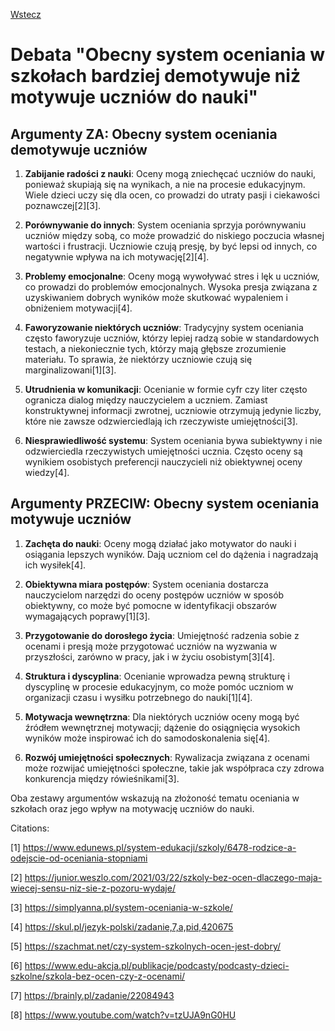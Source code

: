 [Wstecz](../skai.md)

# Debata "Obecny system oceniania w szkołach bardziej demotywuje niż motywuje uczniów do nauki"

## Argumenty ZA: Obecny system oceniania demotywuje uczniów

1. **Zabijanie radości z nauki**: Oceny mogą zniechęcać uczniów do nauki, ponieważ skupiają się na wynikach, a nie na procesie edukacyjnym. Wiele dzieci uczy się dla ocen, co prowadzi do utraty pasji i ciekawości poznawczej[2][3].

2. **Porównywanie do innych**: System oceniania sprzyja porównywaniu uczniów między sobą, co może prowadzić do niskiego poczucia własnej wartości i frustracji. Uczniowie czują presję, by być lepsi od innych, co negatywnie wpływa na ich motywację[2][4].

3. **Problemy emocjonalne**: Oceny mogą wywoływać stres i lęk u uczniów, co prowadzi do problemów emocjonalnych. Wysoka presja związana z uzyskiwaniem dobrych wyników może skutkować wypaleniem i obniżeniem motywacji[4].

4. **Faworyzowanie niektórych uczniów**: Tradycyjny system oceniania często faworyzuje uczniów, którzy lepiej radzą sobie w standardowych testach, a niekoniecznie tych, którzy mają głębsze zrozumienie materiału. To sprawia, że niektórzy uczniowie czują się marginalizowani[1][3].

5. **Utrudnienia w komunikacji**: Ocenianie w formie cyfr czy liter często ogranicza dialog między nauczycielem a uczniem. Zamiast konstruktywnej informacji zwrotnej, uczniowie otrzymują jedynie liczby, które nie zawsze odzwierciedlają ich rzeczywiste umiejętności[3].

6. **Niesprawiedliwość systemu**: System oceniania bywa subiektywny i nie odzwierciedla rzeczywistych umiejętności ucznia. Często oceny są wynikiem osobistych preferencji nauczycieli niż obiektywnej oceny wiedzy[4].

## Argumenty PRZECIW: Obecny system oceniania motywuje uczniów

1. **Zachęta do nauki**: Oceny mogą działać jako motywator do nauki i osiągania lepszych wyników. Dają uczniom cel do dążenia i nagradzają ich wysiłek[4].

2. **Obiektywna miara postępów**: System oceniania dostarcza nauczycielom narzędzi do oceny postępów uczniów w sposób obiektywny, co może być pomocne w identyfikacji obszarów wymagających poprawy[1][3].

3. **Przygotowanie do dorosłego życia**: Umiejętność radzenia sobie z ocenami i presją może przygotować uczniów na wyzwania w przyszłości, zarówno w pracy, jak i w życiu osobistym[3][4].

4. **Struktura i dyscyplina**: Ocenianie wprowadza pewną strukturę i dyscyplinę w procesie edukacyjnym, co może pomóc uczniom w organizacji czasu i wysiłku potrzebnego do nauki[1][4].

5. **Motywacja wewnętrzna**: Dla niektórych uczniów oceny mogą być źródłem wewnętrznej motywacji; dążenie do osiągnięcia wysokich wyników może inspirować ich do samodoskonalenia się[4].

6. **Rozwój umiejętności społecznych**: Rywalizacja związana z ocenami może rozwijać umiejętności społeczne, takie jak współpraca czy zdrowa konkurencja między rówieśnikami[3]. 

Oba zestawy argumentów wskazują na złożoność tematu oceniania w szkołach oraz jego wpływ na motywację uczniów do nauki.

Citations:

[1] https://www.edunews.pl/system-edukacji/szkoly/6478-rodzice-a-odejscie-od-oceniania-stopniami

[2] https://junior.weszlo.com/2021/03/22/szkoly-bez-ocen-dlaczego-maja-wiecej-sensu-niz-sie-z-pozoru-wydaje/

[3] https://simplyanna.pl/system-oceniania-w-szkole/

[4] https://skul.pl/jezyk-polski/zadanie,7,a,pid,420675

[5] https://szachmat.net/czy-system-szkolnych-ocen-jest-dobry/

[6] https://www.edu-akcja.pl/publikacje/podcasty/podcasty-dzieci-szkolne/szkola-bez-ocen-czy-z-ocenami/

[7] https://brainly.pl/zadanie/22084943

[8] https://www.youtube.com/watch?v=tzUJA9nG0HU